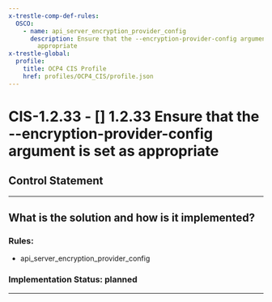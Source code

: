 ```yaml
---
x-trestle-comp-def-rules:
  OSCO:
    - name: api_server_encryption_provider_config
      description: Ensure that the --encryption-provider-config argument is set as
        appropriate
x-trestle-global:
  profile:
    title: OCP4 CIS Profile
    href: profiles/OCP4_CIS/profile.json
---
```


# CIS-1.2.33 - \[\] 1.2.33 Ensure that the --encryption-provider-config argument is set as appropriate

## Control Statement

______________________________________________________________________

## What is the solution and how is it implemented?

<!-- For implementation status enter one of: implemented, partial, planned, alternative, not-applicable -->

<!-- Note that the list of rules under ### Rules: is read-only and changes will not be captured after assembly to JSON -->

<!-- Add control implementation description here for control: CIS-1.2.33 -->

### Rules:

  - api_server_encryption_provider_config

### Implementation Status: planned

______________________________________________________________________
